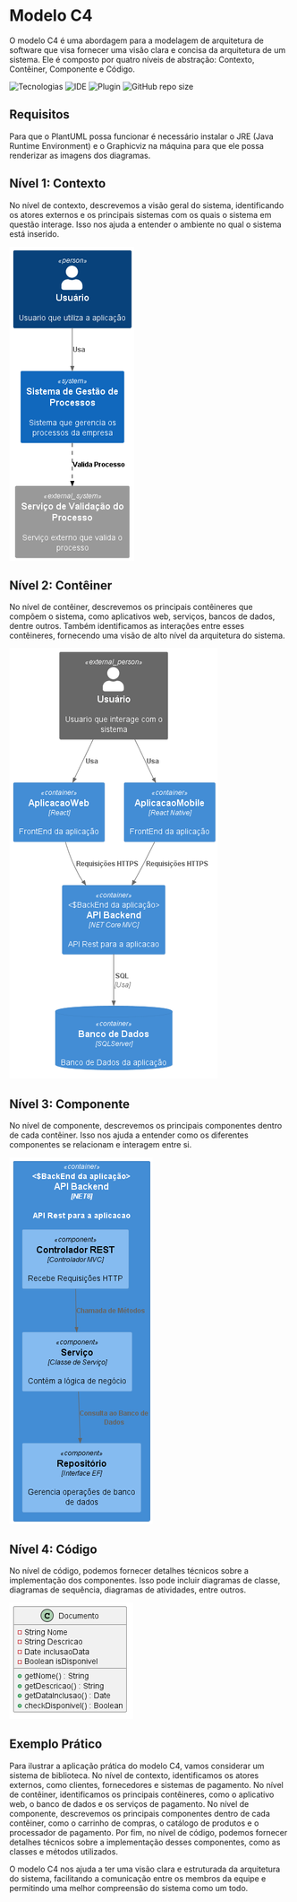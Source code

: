 # Modelo C4

O modelo C4 é uma abordagem para a modelagem de arquitetura de software que visa fornecer uma visão clara e concisa da arquitetura de um sistema. Ele é composto por quatro níveis de abstração: Contexto, Contêiner, Componente e Código.

![Tecnologias](https://img.shields.io/badge/Tecnologias-C4%20Model-blue)
![IDE](https://img.shields.io/badge/IDE-Visual%20Studio%20Code-orange)
![Plugin](https://img.shields.io/badge/Plugin-PlantUML-yellow)
![GitHub repo size](https://img.shields.io/github/repo-size/samoryfiotec/C4?label=Repo%20Size&color=brown&style=flat&suffix=KB)

## Requisitos

Para que o PlantUML possa funcionar é necessário instalar o JRE (Java Runtime Environment) e o Graphicviz na máquina para que ele possa renderizar as imagens dos diagramas.

## Nível 1: Contexto

No nível de contexto, descrevemos a visão geral do sistema, identificando os atores externos e os principais sistemas com os quais o sistema em questão interage. Isso nos ajuda a entender o ambiente no qual o sistema está inserido.

![Diagrama de Contexto](out/Contexto/AplicacaoContext.png)

## Nível 2: Contêiner

No nível de contêiner, descrevemos os principais contêineres que compõem o sistema, como aplicativos web, serviços, bancos de dados, dentre outros. Também identificamos as interações entre esses contêineres, fornecendo uma visão de alto nível da arquitetura do sistema.

![Diagrama de Container](out/Container/AplicacaoContainer.png)

## Nível 3: Componente

No nível de componente, descrevemos os principais componentes dentro de cada contêiner. Isso nos ajuda a entender como os diferentes componentes se relacionam e interagem entre si.

![Diagrama de Componente](out/Component/AplicacaoComponent.png)

## Nível 4: Código

No nível de código, podemos fornecer detalhes técnicos sobre a implementação dos componentes. Isso pode incluir diagramas de classe, diagramas de sequência, diagramas de atividades, entre outros.

![Diagrama de Código](out/Codigo/AplicacaoCodigo.png)

## Exemplo Prático

Para ilustrar a aplicação prática do modelo C4, vamos considerar um sistema de biblioteca. No nível de contexto, identificamos os atores externos, como clientes, fornecedores e sistemas de pagamento. No nível de contêiner, identificamos os principais contêineres, como o aplicativo web, o banco de dados e os serviços de pagamento. No nível de componente, descrevemos os principais componentes dentro de cada contêiner, como o carrinho de compras, o catálogo de produtos e o processador de pagamento. Por fim, no nível de código, podemos fornecer detalhes técnicos sobre a implementação desses componentes, como as classes e métodos utilizados.

O modelo C4 nos ajuda a ter uma visão clara e estruturada da arquitetura do sistema, facilitando a comunicação entre os membros da equipe e permitindo uma melhor compreensão do sistema como um todo.

<!-- ## Wireframe

Também é possível criar wireframes.
![Diagrama de Wireframe](out/Wireframe/Wireframe.svg)

## Mapas Mentais

Também é possível criar mapas mentais
![Diagrama de Mapa Mental](out/MentalMap/MentalMap.svg)

## Caso de Uso

Diagrama de Caso de Uso
![Diagrama de Caso de Uso](out/UseCase/UseCase.svg)

## Sequência

![Diagrama de Sequência](out/Sequence/DiagramaSequencia.svg) -->